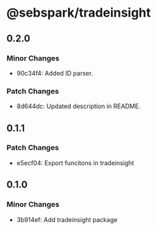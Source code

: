 # @sebspark/tradeinsight

## 0.2.0

### Minor Changes

- 90c34f4: Added ID parser.

### Patch Changes

- 8d644dc: Updated description in README.

## 0.1.1

### Patch Changes

- e5ecf04: Export funcitons in tradeinsight

## 0.1.0

### Minor Changes

- 3b914ef: Add tradeinsight package
